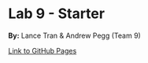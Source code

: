 # Lab 9 - Starter
  
**By:** Lance Tran & Andrew Pegg (Team 9)
  
[Link to GitHub Pages](https://thelancetran.github.io/Lab9_Starter/index.html)
